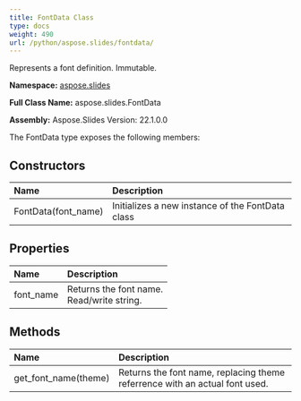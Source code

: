 ```yaml
---
title: FontData Class
type: docs
weight: 490
url: /python/aspose.slides/fontdata/
---
```


Represents a font definition. Immutable.

**Namespace:** [aspose.slides](/python/aspose.slides/)

**Full Class Name:** aspose.slides.FontData

**Assembly:**  Aspose.Slides Version: 22.1.0.0

The FontData type exposes the following members:
## **Constructors**
|**Name**|**Description**|
| :- | :- |
|FontData(font_name)|Initializes a new instance of the FontData class|
## **Properties**
|**Name**|**Description**|
| :- | :- |
|font_name|Returns the font name.<br/>            Read/write string.|
## **Methods**
|**Name**|**Description**|
| :- | :- |
|get_font_name(theme)|Returns the font name, replacing theme referrence with an actual font used.|
